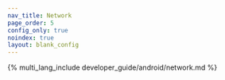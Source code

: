 ```yaml
---
nav_title: Network
page_order: 5 
config_only: true
noindex: true
layout: blank_config
---
```


{% multi_lang_include developer_guide/android/network.md %}
